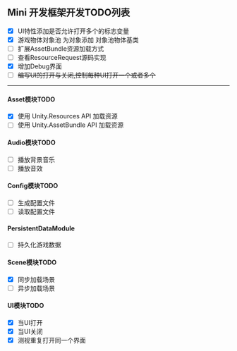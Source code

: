 ## Mini 开发框架开发TODO列表
- [x] UI特性添加是否允许打开多个的标志变量
- [x] 游戏物体对象池 为对象添加 对象池物体基类
- [ ] 扩展AssetBundle资源加载方式
- [ ] 查看ResourceRequest源码实现
- [x] 增加Debug界面
- [ ] ~~编写UI的打开与关闭,控制每种UI打开一个或者多个~~
---
#### Asset模块TODO
- [x] 使用 Unity.Resources API 加载资源
- [ ] 使用 Unity.AssetBundle API 加载资源
#### Audio模块TODO
- [ ] 播放背景音乐
- [ ] 播放音效
#### Config模块TODO
- [ ] 生成配置文件
- [ ] 读取配置文件
#### PersistentDataModule
- [ ] 持久化游戏数据
#### Scene模块TODO
- [x] 同步加载场景
- [ ] 异步加载场景
#### UI模块TODO
- [x] 当UI打开
- [x] 当UI关闭
- [x] 测视重复打开同一个界面